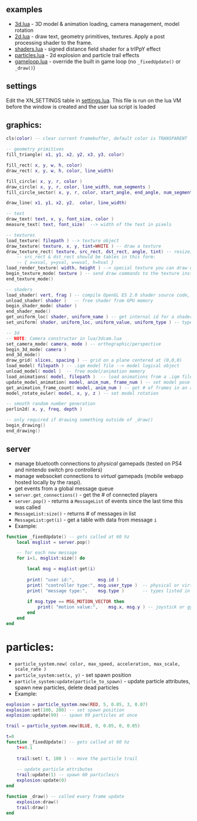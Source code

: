 ## examples

 * [3d.lua](3d.lua) - 3D model & animation loading, camera management, model rotation
 * [2d.lua](2d.lua) - draw text, geometry primitives, textures. Apply a post processing shader to the frame.
 * [shaders.lua](shaders.lua) - signed distance field shader for a trIPpY effect
 * [particles.lua](particles.lua) - 2d explosion and particle trail effects 
 * [gameloop.lua](gameloop.lua) - override the built in game loop (no `_fixedUpdate()` or `_draw()`) 
 
 ## settings

Edit the XN_SETTINGS table in [settings.lua](../settings.lua). This file is run on the lua VM before the window is created and the user lua script is loaded

## graphics:  

```lua 
cls(color) -- clear current framebuffer, default color is TRANSPARENT

-- geometry primitives
fill_triangle( x1, y1, x2, y2, x3, y3, color)

fill_rect( x, y, w, h, color)
draw_rect( x, y, w, h, color, line_width)

fill_circle( x, y, r, color )
draw_circle( x, y, r, color, line_width, num_segments )
fill_circle_sector( x, y, r, color, start_angle, end_angle, num_segments )

draw_line( x1, y1, x2, y2,  color, line_width)

-- text
draw_text( text, x, y, font_size, color )
measure_text( text, font_size)  --> width of the text in pixels

-- textures
load_texture( filepath ) --> texture object
draw_texture( texture, x, y, tint=WHITE ) -- draw a texture
draw_texture_rect( texture, src_rect, dst_rect, angle, tint) -- resize, rotate, crop a texture
    -- src_rect & dst_rect should be tables in this form:
    -- { x=xval, y=yval, w=wval, h=hval }
load_render_texture( width, height ) --> special texture you can draw onto
begin_texture_mode( texture ) -- send draw commands to the texture instead of the screen
end_texture_mode() 

-- shaders
load_shader( vert, frag ) -- compile OpenGL ES 2.0 shader source code, return a shader object
unload_shader( shader )   -- free shader from GPU memory
begin_shader_mode( shader )
end_shader_mode()
get_uniform_loc( shader, uniform_name ) -- get internal id for a shader uniform
set_uniform( shader, uniform_loc, uniform_value, uniform_type ) -- types listed in settings.lua

-- 3d
-- NOTE: Camera constructor in lua/3dcam.lua
set_camera_mode( camera, mode ) -- orthographic/perspective
begin_3d_mode( camera ) 
end_3d_mode()
draw_grid( slices, spacing ) -- grid on a plane centered at (0,0,0)
load_model( filepath ) -- .iqm model file --> model logical object
unload_model( model )  -- free model/animation memory
load_animations( model, filepath )  -- load animations from a .iqm file into a model
update_model_animation( model, anim_num, frame_num ) -- set model pose
get_animation_frame_count( model, anim_num ) -- get # of frames in an animation
model_rotate_euler( model, x, y, z ) -- set model rotation

-- smooth random number generation
perlin2d( x, y, freq, depth ) 

-- only required if drawing something outside of _draw()
begin_drawing() 
end_drawing()
```

## server
* manage bluetooth connections to *physical* gamepads (tested on PS4 and nintendo switch pro controllers) 
* manage websocket connections to *virtual* gamepads (mobile webapp hosted locally by the raspi). 
* get events from a global message queue 
* `server.get_connections()` - get the # of connected players
* `server.pop()` - returns a `MessageList` of events since the last time this was called
* `MessageList:size()` - returns # of messages in list
* `MessageList:get(i)` - get a table with data from message `i`
* Example:
```lua
function _fixedUpdate() -- gets called at 60 hz
    local msglist = server.pop() 

    -- for each new message
    for i=1, msglist:size() do  

        local msg = msglist:get(i)
        
        print( "user id:",         msg.id )    
        print( "controller type:", msg.user_type )  -- physical or virtual gamepad
        print( "message type:",    msg.type )       -- types listed in settings.lua
        
        if msg.type == MSG_MOTION_VECTOR then 
            print( "motion value:",    msg.x, msg.y ) -- joystick or gyroscope value
        end     
    end
end
```              

# particles:
* `particle_system.new( color, max_speed, acceleration, max_scale, scale_rate )`
* `particle_system:set(x, y)` - set spawn position
* `particle_system:update(particle_to_spawn)` - update particle attributes, spawn new particles, delete dead particles    
* Example:
```lua
explosion = particle_system.new(RED, 5, 0.05, 3, 0.07)
explosion:set(100, 200) -- set spawn position
explosion:update(99) -- spawn 99 particles at once

trail = particle_system.new(BLUE, 0, 0.05, 0, 0.05)

t=0
function _fixedUpdate() -- gets called at 60 hz
    t+=0.1
    
    trail:set( t, 100 ) -- move the particle trail
    
    -- update particle attributes 
    trail:update(1) -- spawn 60 particles/s 
    explosion:update(0)
end

function _draw() -- called every frame update
    explosion:draw()
    trail:draw()
end
```